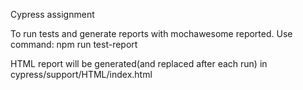 Cypress assignment

To run tests and generate reports with mochawesome reported. Use command:
npm run test-report

HTML report will be generated(and replaced after each run) in cypress/support/HTML/index.html
